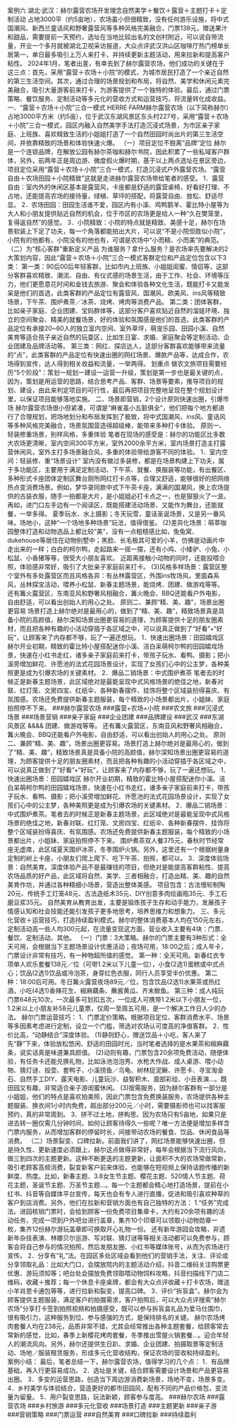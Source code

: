 案例六 湖北·武汉：赫尔露营农场开发理念自然美学＋餐饮＋露营＋主题打卡＋定制活动
占地3000平（约5亩地），农场虽小但很精致，没有任何游乐设施，将中式国潮风、新西兰童话风和野奢露营风等多种风格完美融合，门票138元，赠送果汁和甜品，需要提前一天预约，选址在当地比较出名的文创村附近，可以说自带流量，开业一个多月就被湖北卫视采访报道，大众点评武汉洪山区咖啡厅热门榜单长居第一，单日最多吸引上万人来打卡，并持续更新主题活动，用来拉新和提高客户粘性。
2024年1月，笔者出差，有幸去到了赫尔露营农场，他们成功的关键在于这三点：首先，采用“露营＋农场＋小院”的模式，为城市居民打造了一个亲近自然的第三生活空间。其次，通过合理的场景规划和布局，将自然、美学和休闲元素完美融合，吸引大量游客前来打卡，为游客提供了一个独特的体验。最后，通过门票策略、餐饮服务、定制活动等多元化的营收方式和运营技巧，将流量转化成收益。
一、“露营＋农场＋小院”三合一模式 HERRE·FARM赫尔露营农场（以下简称赫尔）占地3000平方米（约5亩），位于武汉东湖风景区东头村227号，采用“露营＋农场＋小院”三合一模式，园区内融入自然美学手法打造沉浸式场景，为市区亲子家庭、上班族、喜欢精致生活的小姐姐打造了一个自然田园时尚出片的第三生活空间，并依靠精致的场景和体验快速火爆。
（一）项目定位不脱离“品牌”定位 赫尔是一个连锁品牌，在解放公园有赫尔茶咖和赫尔书院，因此积累了一些私域客户群体，另外，前两年正是周边游、微度假火爆时期，基于以上两点选址在景区旁边，项目定位采用“露营＋农场＋小院”三合一模式，打造沉浸式户外露营农场。“露营自由＋农场田园＋小院精致”这就是走进赫尔露营农场带给笔者的感受。
1．露营自由：室内外的休闲区基本是露营风，卡座都是舒适的露营桌椅，好看好打理、不占地，还能提高农场的接待量，绿植、草坪的搭配，将露营自由、放松、舒适尽显。
2．农场田园：田园生活谁不爱，园区内有小溪、鸡鸭鹅羊、霍比特小屋等为大人和小朋友提供贴近自然的机会，位于市区的农场更是给人一种“久在樊笼里，复得返自然”的感觉。
3．小院精致：小院的特点就是精致、美感十足，赫尔在场景软装上下足了功夫，每一个角落都能拍出大片，可以说“不是小院但胜似小院”，小院有的他都有，小院没有的他也有，可谓是农场中“小而精、小而美”的典范。
（二）为“核心客群”重新定义产品 为谁服务？拿什么服务？是农场率先要解决的2大策划内容，因此“露营＋农场＋小院”三合一模式客群定位和产品定位包含以下3类：
第一类：90后00后年轻客群，比如市内上班族、小姐姐闺蜜、情侣等，这部分客群喜欢精致、潮流、自由、有仪式感的场景生活，由于工作、社会、环境等压力，他们更愿意花时间和金钱去旅游、聚会和体验各种文化生活，既能打卡又能发呆是他们的首选，此类客群的产品定位有露营风、国潮风、欧美风、ins风等精致场景，下午茶、围炉煮茶／冰茶、烧烤、烤肉等消费产品。
第二类：团体客群，比如亲子家庭、企业团建、宝妈群体等，这部分客户喜欢贴近自然的溜娃环境、独立的空间聚会、精美的就餐场景，好的体验和氛围感是他们的首选，此类客群的产品定位有承接20~60人的独立室内空间、室外草坪，萌宠乐园、田园小溪、自然美育等适合孩子亲近自然的玩耍区，比如生日宴、求婚、家庭聚会等定制活动、企业团建及品牌活动等。
第三类：网红、探店达人，这部分客群喜欢能够带来流量的“点”，此类客群的产品定位有快速出圈的网红场景、爆款产品等，达成合作，农场得到宣传，达人得到相关收益和流量，一举两得。
划重点 做农文旅项目需要经历“5个阶段”：策划一规划一建设一运营一升级，策划是第一步也是最关键的点，因为，策划是用运营的思路，结合思考产品、客群、场景等要素，推导项目的规划、建设，由此来判定项目的可行性，最后再把项目完整地呈现在整个规划设计里，以保证项目能够落地实施。
二、场景即营销，2个设计原则快速出圈，引爆市场 赫尔露营农场很小但紧凑，可谓是“麻雀虽小五脏俱全”，他们把每个地方都进行了合理规划，把场地划分和布局发挥到了极致，将中式国潮风、ins风、童话风等多种风格完美融合，场景氛围营造得超级棒，能带来多种打卡体验。
原则一、轻装修重场景，别样风格，多重体验 笔者在现场的感受是：赫尔的功能区比多数大农场更清晰，室内空间300平方米，室外2000余平方米，室内场景打造主打露营休闲风，室外主打多场景融合风，多重的体验带给游客不同的体验。
1．室内空间：轻装修、重“场景设计” 室内没有做过多装修，都是在场景构建上下功夫，属于多功能区，主要用于满足定制活动、下午茶、就餐、换服装等功能，有出餐区、多种形式卡座团体定制区舞台厕所网红打卡点等，合理又舒适，能够很好的把网络热点变消费场景。例如，梦华录同款中式下午茶卡座，满满的国潮风，换上农场提供的古装衣服，随手一拍都是大片，是小姐姐必打卡点之一，也是狠狠火了一波。
再如，进门口左手边有一个阅读区，既能搭建活动场景、又能作为舞台，还能就餐，一举多得。
夏季玩水、水上摄影；冬天玩雪，童话圣诞场景，又是另一番风味。场地小，这种“一个场地多种场景”玩法，值得借鉴。
(2)差异化场景：萌萃咖园整体打造和动物选品上都比较“美”，没有一点粗糙感比如，兔兔窝、dukehouse等居住在动物别墅中；黑脸、长毛极其可爱的小羊，仿佛是动画片中走出来的一样；白白的柯尔鸭，走起路来一摇一摆，还有小鸡、小矮驴、小兔、小松鼠、小香猪等等，很受大小朋友喜欢。
近距离接触小动物的同时，还能投喂合照，体验感非常好，吸引了大批亲子家庭前来打卡。
(3)风格多样场景：露营区整个室外有多处露营区而且风格各异：有丛林露营区，外围ins牧场风，里面森系风，丛林探宝活动，喂养小松鼠、新春主题场景，能烧烤、团建、做游戏等等。
还有篝火露营区，东南亚风和野奢风相融合，篝火晚会、BBQ还能看户外电影，自由舒适，可以看出创始人的用心之处。
原则二、兼顾“精、美、趣”，场景出圈更容易 场景打造上赫尔绝对是最用心的，做到了“精、美、趣”，精致场景真是具备小院的高颜值，赫尔深知场景出圈更容易的道理，为顾客提供十足的朋友圈素材，而且把各种有趣的小活动穿插于各区域之中，可以说真正做到了“好看”+“好玩”，让顾客来了内存都不够，玩了一遍还想玩。
1．快速出圈场景：田园嬉戏区
赫尔开业初期，精致的霍比特小屋搭配迷你小溪、洁白呆萌柯尔鸭的田园嬉戏场景，快速在小红书走红，诸多亲子家庭前来打卡，带孩子玩水、看鸭、摄影；把小溪旁增加鲜花、许愿池的法式花园场景设计，实现了女孩们心中的公主梦，各种美照更是成为引爆农场的关键素材。
2．爆品二销场景：中式围炉煮茶 笔者去的时候正是新春主题场景，此区域绝对是最能呈现中式风格场景的绝佳之地，新春对联、红灯笼、文房四宝、红纸伞、各种新春摆件、挂饰将整个区域装扮得喜庆、有氛围感。农场还免费提供新春主题服装，每个精致的小场景都出片，小姐妹、家庭拍照停不下来。
###赫尔露营农场 ###露营+农场+小院 ###农文旅 ###沉浸式场景 ###场景营销 ###亲子家庭 ###企业团建 ###品牌建设 ###武汉 ###东湖风景区
&&&&
团建、做游戏等等。
还有篝火露营区，东南亚风和野奢风相融合，篝火晚会、BBQ还能看户外电影，自由舒适，可以看出创始人的用心之处。
原则二、兼顾“精、美、趣”，场景出圈更容易。场景打造上赫尔绝对是最用心的，做到了“精、美、趣”，精致场景真是具备小院的高颜值，赫尔深知场景出圈更容易的道理，为顾客提供十足的朋友圈素材，而且把各种有趣的小活动穿插于各区域之中，可以说真正做到了“好看”+“好玩”，让顾客来了内存都不够，玩了一遍还想玩。
1．快速出圈场景：田园嬉戏区
赫尔开业初期，精致的霍比特小屋搭配迷你小溪、洁白呆萌柯尔鸭的田园嬉戏场景，快速在小红书走红，诸多亲子家庭前来打卡，带孩子玩水、看鸭、摄影；把小溪旁增加鲜花、许愿池的法式花园场景设计，实现了女孩们心中的公主梦，各种美照更是成为引爆农场的关键素材。
2．爆品二销场景：中式围炉煮茶。笔者去的时候正是新春主题场景，此区域绝对是最能呈现中式风格场景的绝佳之地，新春对联、红灯笼、文房四宝、红纸伞、各种新春摆件、挂饰将整个区域装扮得喜庆、有氛围感。农场还免费提供新春主题服装，每个精致的小场景都出片，小姐妹、家庭拍照停不下来。
围炉煮茶双人餐375元，春秋时节经常座无虚席，此区域夏天围炉冰茶，冬季围炉火锅。另外，这里还有一个根据树量身定制的树上卡座，小朋友们爬上爬下、吃下午茶、拍照，都可以。
3．深度体验场景：自然美育。深度体验产品不是最赚钱的项目，但绝对是能提高客群粘性、提高农场品质的好产品，此区域将自然、美学、三者相融合，打造出精、美、趣的自然美育作坊，并通过各种精细小场景，营造出整体美感。
项目包含：古法慢轮制陶20元、传统手工灯笼48元、古法造纸术35元、DIY创意多肉绘画瓶35元、手工石磨豆浆35元。
自然美育从教育出发，主要是锻炼孩子生存和动手能力，发展孩子情感认知和社会技能还能引发孩子更多地思考，培养思维力和想象力。
三、多元化营收＋运营技巧，打造持续盈利模式。赫尔的整体消费基本人均在150元左右，定制活动高一些人均300元起，在流量变现这方面，营业收入主要有4块：门票、餐饮、定制活动、其他。
（一）门票：3大策略。赫尔的门票主要有3种形式：全天可用，会根据当下主题场景设计优惠活动；夜场可用，18:00之后；成人年卡，门票设计非常有技巧，有一种物超所值的感觉。
第一种：全天可用。新春红衣专项单人欢乐套餐138元／位（可带1.2米以下儿童一位），小食(2选1)蛋糕或中式点心；饮品(2选1)饮品或冷泡茶，身穿红色衣服，同行人员享受半价优惠。
第二种：18:00后可用。冬日篝火露营夜场89元／位，包含饮品(2选1)水果茶或热红酒，小吃(4选1)香辣花生、椒麻藕条、蘸酱黄瓜、齐末鲸鱼。
第三种：成人纯玩门票648元10次，一次最多可划扣五次，一位成人可携带1.2米以下小朋友一位，1.2米以上小朋友补58元儿童票，仅周一至周五可用，是一个解决工作日人少的办法。
赫尔门票运营技巧：
1．门票定价策略。根据项目定位、客群消费水平、场景等多因素考虑进行定制，设立一个门槛，筛选对农场认可度高的净值客群。
2．性价比高，“动静结合”深度体验。
(1)静则舒心，赠送饮品＋小吃，客人来了先“静”下来，体验放松悠闲、舒适的田园时光，当时笔者选择的是水果茶和椒麻藕条，说实话真是味道兼具颜值。
(2)动则有趣，门票包含20余项免费活动，随便体验，有任务卡还能兑换礼物，比如泳池泡泡秀、水枪大作战、成人桌游、喂小动物、猜灯谜、投壶、套鸭子、小溪捞鱼／乌龟、树林捉泥鳅、许愿卡、寻宝淘金石、自然手工DIY、露天电影、儿童玩沙、益智积木、面部彩绘、小丑表演…。既田园又有趣，非常适合亲子游闺蜜休闲。
(3)按需服务，因为赫尔客群有一部分是小姐姐，他们的特点是喜欢拍美照，因此门票包含免费换装服务，农场提供各种主题服装、换衣间1小时内免费，超出部分200元／小时，需要摄影师也可以找客服预约，真的非常周到。
3．拼不过土地，拼构思。因为农场只有5亩地，如果只是进去转一圈仅需几分钟时间，如何让顾客待得久一些呢？唯一方法便是增加多样含门票内服务，从而增加客群的停留时长，间接带动农场的餐食、饮品、休闲食品等消费。
（二）场景裂变、口碑拉新。前面我们讲了，网红场景能够快速出圈，但是持久性、更新速度必须跟上，赫尔这点做得非常好，每年会根据当下流行风向，做三到四次的主题更新。这种不断更迭的主题更新，让面积不大的农场常做常新，吸引老顾客高频消费，裂变新客户前来体验，也能够在短视频上保持话题传播的新鲜度、热度。比如，新春主题、3.8女生节主题、樱花主题、520情人节主题、荷花主题，圣诞节主题、万圣节主题…。每一个主题都会精心地打造场景，提前在小红书、抖音等自媒体平台宣传，每天也会有专人进行直播，促进和吸引喜欢种草的客户到店消费。另外，他们在拉新和营销方面也有自己独特的方法：
1.“任务”完成法。进园核销门票时，会给到顾客一份免费项目集章卡，大约有20余项有趣的活动任务，完成一项到户外吧台进行盖章，集齐10个印章可以领取小动物勋章一枚，集齐12份赫尔游玩盖章即可换取开心礼物一份。
还有新年游园会攻略，非遗新年杂技表演、林娜贝尔巡游、写对联、猜灯谜等等相关活动都可以免费参与，顾客会将自己参与的情况拍照，然后发朋友圈、小红书等媒体账号，从而为农场进行宣传。
2．分享有“礼”法。在园区多处区域会看到他们的营销手法，关注、评论或分享领取礼品：比如大门口，会摆放院内的主题活动介绍，抖音二维码关注购票更优惠、游玩须知等；吧台处会摆放免费领取喂动物饲料攻略，抖音扫描线下门店二维码，收藏＋推荐；每一个休息卡座桌牌，都会有大众点评收藏＋打卡农场，赠送小羊肖恩卡通包等等，进行拉新和裂变，提高口碑。
3．评价“拆盲盒”。赫尔会为顾客提供主题服装，满足客户的拍摄需求，客户拍照后，可以大众点评搜索“赫尔农场”分享打卡签到拍照视频和拍摄感受，既可以参与拆盲盒礼品为爱马仕围巾，很有吸引力，这种服务到位、参与感强的方式，是保持排名的关键。
赫尔农场烤肉套餐人均在238元，品质非常不错，尤其会经常推出各种主题套餐，给顾客常去常新的感觉，比如，春季上新樱花烤肉套餐，冬季推出雪屋火锅套餐…。迎合年轻人的潮流风向。另外，赫尔还提供生日趴、求婚、企业团建、拍摄取景等定制活动、场地／服装租赁服务，形成多元化营收结构，保证农场的营收和持续盈利。
案例小结：
最后，笔者总结一下，赫尔露营农场，值得学习的几个点：
1．有品牌基础，再入行更容易成功。
2．选址是关键，结合顾客需要设计场景和产品更容易出圈。
3．多变的运营思路，创造当下周边游消费新场景，场地不变，场景多变。
4．乡村美学与体验结合，营造更好的都市田园风，配有不同的产品价格包，变流量为留量。
5．用户裂变思路，玩法新颖，顾客参与度高。
###赫尔农场 ###露营农场 ###乡村旅游 ###多元化营收 ###场景打造 ###主题更新 ###亲子游 ###营销策略 ###门票运营 ###自然美育 ###口碑拉新 ###持续盈利